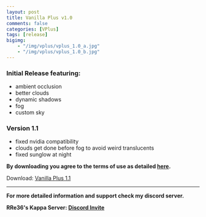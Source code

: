 ```yaml
---
layout: post
title: Vanilla Plus v1.0
comments: false
categories: [VPlus]
tags: [release]
bigimg: 
    - "/img/vplus/vplus_1.0_a.jpg"
    - "/img/vplus/vplus_1.0_b.jpg"
---
```


<h3>Initial Release featuring:</h3>

* ambient occlusion
* better clouds
* dynamic shadows
* fog
* custom sky

<h3>Version 1.1</h3>

* fixed nvidia compatibility
* clouds get done before fog to avoid weird translucents
* fixed sunglow at night

**By downloading you agree to the terms of use as detailed [here](https://rre36.github.io/glProjectsWeb/license/).**

Download: [Vanilla Plus 1.1](https://github.com/rre36/glProjectsWeb/releases/download/vplus1.1/VanillaPlus_1.1.zip)

***

**For more detailed information and support check my discord server.**

**RRe36's Kappa Server: [Discord Invite](https://discord.gg/y5xzQ6H)**